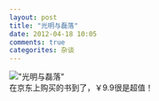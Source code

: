 ```yaml
---
layout: post
title: "光明与磊落"
date: 2012-04-18 10:05
comments: true
categorites: 杂谈
---
```

!["光明与磊落"](http://ww1.sinaimg.cn/mw600/62772de6jw1ds3k8zf4suj.jpg)  
在京东上购买的书到了，￥9.9很是超值！